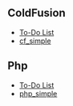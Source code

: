 
## ColdFusion 
* [To-Do List](https://github.com/nastanford/cf_todolist)
* [cf_simple](https://github.com/nastanford/cf_simple)

## Php 
* [To-Do List](https://github.com/nastanford/php_todolist)
* [php_simple](https://github.com/nastanford/php_simple)

